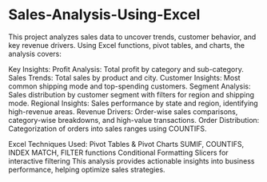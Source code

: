 # Sales-Analysis-Using-Excel
This project analyzes sales data to uncover trends, customer behavior, and key revenue drivers. Using Excel functions, pivot tables, and charts, the analysis covers:

Key Insights:
Profit Analysis: Total profit by category and sub-category.
Sales Trends: Total sales by product and city.
Customer Insights: Most common shipping mode and top-spending customers.
Segment Analysis: Sales distribution by customer segment with filters for region and shipping mode.
Regional Insights: Sales performance by state and region, identifying high-revenue areas.
Revenue Drivers: Order-wise sales comparisons, category-wise breakdowns, and high-value transactions.
Order Distribution: Categorization of orders into sales ranges using COUNTIFS.

Excel Techniques Used:
Pivot Tables & Pivot Charts
SUMIF, COUNTIFS, INDEX MATCH, FILTER functions
Conditional Formatting
Slicers for interactive filtering
This analysis provides actionable insights into business performance, helping optimize sales strategies.
